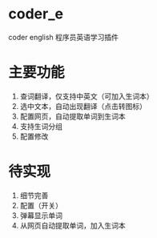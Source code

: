 # coder_e

coder english 程序员英语学习插件

# 主要功能

1. 查词翻译，仅支持中英文（可加入生词本）
2. 选中文本，自动出现翻译（点击转图标）
3. 配置网页，自动提取单词到生词本
4. 支持生词分组
5. 配置修改

# 待实现

1. 细节完善
2. 配置（开关）
3. 弹幕显示单词
4. 从网页自动提取单词，加入生词本
